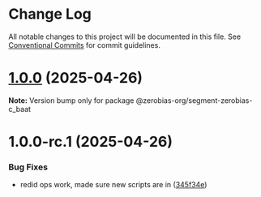 # Change Log

All notable changes to this project will be documented in this file.
See [Conventional Commits](https://conventionalcommits.org) for commit guidelines.

# [1.0.0](https://github.com/zerobias-org/segment/compare/@zerobias-org/segment-zerobias-c_baat@1.0.0-rc.1...@zerobias-org/segment-zerobias-c_baat@1.0.0) (2025-04-26)

**Note:** Version bump only for package @zerobias-org/segment-zerobias-c_baat





# 1.0.0-rc.1 (2025-04-26)


### Bug Fixes

* redid ops work, made sure new scripts are in ([345f34e](https://github.com/zerobias-org/segment/commit/345f34ec926029dc141943b3e321676adb4a2888))
